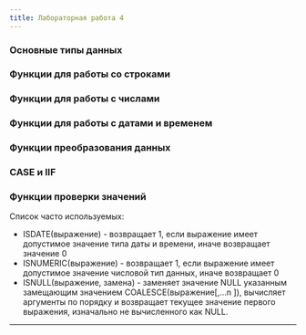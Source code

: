 ```yaml
---
title: Лабораторная работа 4
---
```



### Основные типы данных

### Функции для работы со строками

### Функции для работы с числами

### Функции для работы с датами и временем

### Функции преобразования данных

### CASE и IIF

### Функции проверки значений

Список часто используемых:

* ISDATE(выражение) - возвращает 1, если выражение имеет допустимое значение типа даты и времени, иначе возвращает значение 0
* ISNUMERIC(выражение) - возвращает 1, если выражение имеет допустимое значение числовой тип данных, иначе возвращает 0
* ISNULL(выражение, замена) - заменяет значение NULL указанным замещающим значением COALESCE(выражение\[,...n ]),
  вычисляет аргументы по порядку и возвращает текущее значение первого выражения, изначально не вычисленного как NULL.

---